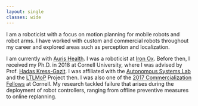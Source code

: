 ```yaml
---
layout: single
classes: wide
---
```


I am a roboticist with a focus on motion planning for mobile robots and robot arms.
I have worked with custom and commercial robots throughout my career and explored areas such as perception and localization.

I am currently with [Auris Health](https://www.aurishealth.com/).
I was a roboticist at [Iron Ox](https://ironox.com/).
Before then, I received my Ph.D. in 2018 at Cornell University,
where I was advised by Prof. [Hadas Kress-Gazit](http://verifiablerobotics.com/).
I was affiliated with the [Autonomous Systems Lab](http://cornell-asl.org/wiki/index.php?title=Main_Page) and the [LTLMoP](http://ltlmop.github.io/) Project then.
I was also one of the [2017 Commercialization Fellows](https://www.engineering.cornell.edu/students/graduate-students/phd-students/phd-commercialization-fellowship/meet-2017) at Cornell.
My research tackled failure that arises during the deployment of robot controllers,
ranging from offline preventive measures to online replanning.


